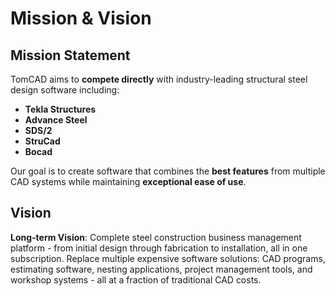 # Mission & Vision

## Mission Statement

TomCAD aims to **compete directly** with industry-leading structural steel design software including:

- **Tekla Structures**
- **Advance Steel** 
- **SDS/2**
- **StruCad**
- **Bocad**

Our goal is to create software that combines the **best features** from multiple CAD systems while maintaining **exceptional ease of use**.

## Vision

**Long-term Vision**: Complete steel construction business management platform - from initial design through fabrication to installation, all in one subscription. Replace multiple expensive software solutions: CAD programs, estimating software, nesting applications, project management tools, and workshop systems - all at a fraction of traditional CAD costs.